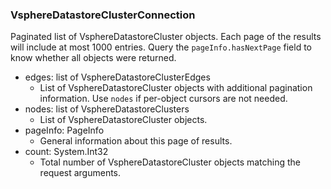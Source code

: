 ### VsphereDatastoreClusterConnection
Paginated list of VsphereDatastoreCluster objects. Each page of the results will include at most 1000 entries. Query the `pageInfo.hasNextPage` field to know whether all objects were returned.

- edges: list of VsphereDatastoreClusterEdges
  - List of VsphereDatastoreCluster objects with additional pagination information. Use `nodes` if per-object cursors are not needed.
- nodes: list of VsphereDatastoreClusters
  - List of VsphereDatastoreCluster objects.
- pageInfo: PageInfo
  - General information about this page of results.
- count: System.Int32
  - Total number of VsphereDatastoreCluster objects matching the request arguments.
